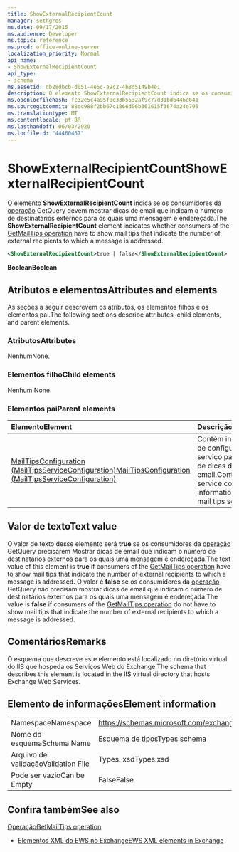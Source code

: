 ```yaml
---
title: ShowExternalRecipientCount
manager: sethgros
ms.date: 09/17/2015
ms.audience: Developer
ms.topic: reference
ms.prod: office-online-server
localization_priority: Normal
api_name:
- ShowExternalRecipientCount
api_type:
- schema
ms.assetid: db28dbcb-d051-4e5c-a9c2-4b8d5149b4e1
description: O elemento ShowExternalRecipientCount indica se os consumidores da operação GetQuery devem mostrar dicas de email que indicam o número de destinatários externos para os quais uma mensagem é endereçada.
ms.openlocfilehash: fc32e5c4a95f0e33b5532af9c77d31bd6446e641
ms.sourcegitcommit: 88ec988f2bb67c1866d06b361615f3674a24e795
ms.translationtype: MT
ms.contentlocale: pt-BR
ms.lasthandoff: 06/03/2020
ms.locfileid: "44460467"
---
```

# <a name="showexternalrecipientcount"></a><span data-ttu-id="717f3-103">ShowExternalRecipientCount</span><span class="sxs-lookup"><span data-stu-id="717f3-103">ShowExternalRecipientCount</span></span>

<span data-ttu-id="717f3-104">O elemento **ShowExternalRecipientCount** indica se os consumidores da [operação](getmailtips-operation.md) GetQuery devem mostrar dicas de email que indicam o número de destinatários externos para os quais uma mensagem é endereçada.</span><span class="sxs-lookup"><span data-stu-id="717f3-104">The **ShowExternalRecipientCount** element indicates whether consumers of the [GetMailTips operation](getmailtips-operation.md) have to show mail tips that indicate the number of external recipients to which a message is addressed.</span></span> 
  
```XML
<ShowExternalRecipientCount>true | false</ShowExternalRecipientCount>
```

 <span data-ttu-id="717f3-105">**Boolean**</span><span class="sxs-lookup"><span data-stu-id="717f3-105">**Boolean**</span></span>
## <a name="attributes-and-elements"></a><span data-ttu-id="717f3-106">Atributos e elementos</span><span class="sxs-lookup"><span data-stu-id="717f3-106">Attributes and elements</span></span>

<span data-ttu-id="717f3-107">As seções a seguir descrevem os atributos, os elementos filhos e os elementos pai.</span><span class="sxs-lookup"><span data-stu-id="717f3-107">The following sections describe attributes, child elements, and parent elements.</span></span>
  
### <a name="attributes"></a><span data-ttu-id="717f3-108">Atributos</span><span class="sxs-lookup"><span data-stu-id="717f3-108">Attributes</span></span>

<span data-ttu-id="717f3-109">Nenhum</span><span class="sxs-lookup"><span data-stu-id="717f3-109">None.</span></span>
  
### <a name="child-elements"></a><span data-ttu-id="717f3-110">Elementos filho</span><span class="sxs-lookup"><span data-stu-id="717f3-110">Child elements</span></span>

<span data-ttu-id="717f3-111">Nenhum.</span><span class="sxs-lookup"><span data-stu-id="717f3-111">None.</span></span>
  
### <a name="parent-elements"></a><span data-ttu-id="717f3-112">Elementos pai</span><span class="sxs-lookup"><span data-stu-id="717f3-112">Parent elements</span></span>

|<span data-ttu-id="717f3-113">**Elemento**</span><span class="sxs-lookup"><span data-stu-id="717f3-113">**Element**</span></span>|<span data-ttu-id="717f3-114">**Descrição**</span><span class="sxs-lookup"><span data-stu-id="717f3-114">**Description**</span></span>|
|:-----|:-----|
|[<span data-ttu-id="717f3-115">MailTipsConfiguration (MailTipsServiceConfiguration)</span><span class="sxs-lookup"><span data-stu-id="717f3-115">MailTipsConfiguration (MailTipsServiceConfiguration)</span></span>](mailtipsconfiguration-mailtipsserviceconfiguration.md) <br/> |<span data-ttu-id="717f3-116">Contém informações de configuração de serviço para o serviço de dicas de email.</span><span class="sxs-lookup"><span data-stu-id="717f3-116">Contains service configuration information for the mail tips service.</span></span>  <br/> |
   
## <a name="text-value"></a><span data-ttu-id="717f3-117">Valor de texto</span><span class="sxs-lookup"><span data-stu-id="717f3-117">Text value</span></span>

<span data-ttu-id="717f3-118">O valor de texto desse elemento será **true** se os consumidores da [operação](getmailtips-operation.md) GetQuery precisarem Mostrar dicas de email que indicam o número de destinatários externos para os quais uma mensagem é endereçada.</span><span class="sxs-lookup"><span data-stu-id="717f3-118">The text value of this element is **true** if consumers of the [GetMailTips operation](getmailtips-operation.md) have to show mail tips that indicate the number of external recipients to which a message is addressed.</span></span> <span data-ttu-id="717f3-119">O valor é **false** se os consumidores da [operação](getmailtips-operation.md) GetQuery não precisam mostrar dicas de email que indicam o número de destinatários externos para os quais uma mensagem é endereçada.</span><span class="sxs-lookup"><span data-stu-id="717f3-119">The value is **false** if consumers of the [GetMailTips operation](getmailtips-operation.md) do not have to show mail tips that indicate the number of external recipients to which a message is addressed.</span></span> 
  
## <a name="remarks"></a><span data-ttu-id="717f3-120">Comentários</span><span class="sxs-lookup"><span data-stu-id="717f3-120">Remarks</span></span>

<span data-ttu-id="717f3-121">O esquema que descreve este elemento está localizado no diretório virtual do IIS que hospeda os Serviços Web do Exchange.</span><span class="sxs-lookup"><span data-stu-id="717f3-121">The schema that describes this element is located in the IIS virtual directory that hosts Exchange Web Services.</span></span>
  
## <a name="element-information"></a><span data-ttu-id="717f3-122">Elemento de informações</span><span class="sxs-lookup"><span data-stu-id="717f3-122">Element information</span></span>

|||
|:-----|:-----|
|<span data-ttu-id="717f3-123">Namespace</span><span class="sxs-lookup"><span data-stu-id="717f3-123">Namespace</span></span>  <br/> |https://schemas.microsoft.com/exchange/services/2006/types  <br/> |
|<span data-ttu-id="717f3-124">Nome do esquema</span><span class="sxs-lookup"><span data-stu-id="717f3-124">Schema Name</span></span>  <br/> |<span data-ttu-id="717f3-125">Esquema de tipos</span><span class="sxs-lookup"><span data-stu-id="717f3-125">Types schema</span></span>  <br/> |
|<span data-ttu-id="717f3-126">Arquivo de validação</span><span class="sxs-lookup"><span data-stu-id="717f3-126">Validation File</span></span>  <br/> |<span data-ttu-id="717f3-127">Types. xsd</span><span class="sxs-lookup"><span data-stu-id="717f3-127">Types.xsd</span></span>  <br/> |
|<span data-ttu-id="717f3-128">Pode ser vazio</span><span class="sxs-lookup"><span data-stu-id="717f3-128">Can be Empty</span></span>  <br/> |<span data-ttu-id="717f3-129">False</span><span class="sxs-lookup"><span data-stu-id="717f3-129">False</span></span>  <br/> |
   
## <a name="see-also"></a><span data-ttu-id="717f3-130">Confira também</span><span class="sxs-lookup"><span data-stu-id="717f3-130">See also</span></span>



[<span data-ttu-id="717f3-131">Operação</span><span class="sxs-lookup"><span data-stu-id="717f3-131">GetMailTips operation</span></span>](getmailtips-operation.md)


- [<span data-ttu-id="717f3-132">Elementos XML do EWS no Exchange</span><span class="sxs-lookup"><span data-stu-id="717f3-132">EWS XML elements in Exchange</span></span>](ews-xml-elements-in-exchange.md)

